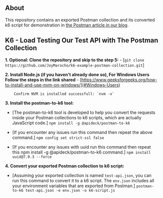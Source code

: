 ## About

This repository contains an exported Postman collection and its converted k6 script for demonstration in [the Postman article in our blog](https://k6.io/blog/load-testing-with-postman-collections).

## K6 - Load Testing Our Test API with The Postman Collection
**1. Optional: Clone the repository and skip to the step 5:**
        - [`git clone https://github.com/JoyMarocho/k6-example-postman-collection.git`]

**2. Install Node.js (if you haven't already done so), For Windows Users Follow the steps in the link shared**
        - [https://www.geeksforgeeks.org/how-to-install-and-use-nvm-on-windows/](#Windows-Users)

        Confirm NVM is installed successfull: `nvm -v`

**3. Install the postman-to-k6 tool:**
- [The postman-to-k6 tool is developed to help you convert the requests inside your Postman collections to k6 scripts, which are actually JavaScript code.]
        `npm install -g @apideck/postman-to-k6`

- [If you encounter any issues run this command then repeat the above command.]
        `npm config set strict-ssl false`

- [If you encounter any issues with uuid run this command then repeat this npm install -g @apideck/postman-to-k6 command.]
        `npm install uuid@7.0.3 --force`


**4. Convert your exported Postman collection to k6 script:**
- [Assuming your exported collection is named `test-api.json`, you can run this command to convert it to a k6 script. The `env.json` includes 
all your environment variables that are exported from Postman.]
        `postman-to-k6 test-api.json -e env.json -o k6-script.js`